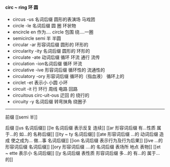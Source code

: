 #### circ ~ ring 环 圆
- circus  -us 名词后缀  圆形的表演场  马戏团
- circle  -le  名词后缀 圆 圈 环状物
- encircle en 作为....  circle 包围  绕....一圈
- semicircle semi 半 半圆
- circular -ar 形容词后缀 圆形的 环形的
- circularity -ity  名词后缀  圆形的 环形的
- circulate  -ate 动词后缀 循环 环流 通行  流传
- circulation -ion名词后缀  循环 环流 
- circulative -ive 形容词后缀 循环性的 流通性的
- circulatory -ory 形容词后缀 循环的（指血液） 循环上的
- circlet -et 表示小  小圆  小环
- circuit -it 行  环行 周线 电路 回路
- circuitous circ-uit-ous 迂回 的 绕行的
- circuity -y 名词后缀 转弯抹角 绕圈子


---
前缀
[[semi 半]]

后缀
[[us  名词后缀]]
[[le 名词后缀  表示反复 连续]]
[[ar 形容词后缀 有...性质 属于...的 如...的 名称后缀]]
[[ity  ~ ty 名词后缀]]
[[ate 形容词后缀  ...的 动词后缀 造成 使之成为... 做...事 名词后缀]]
[[ion  名词后缀 表示行为及行为后果]]
[[ive ...的 形容词后缀 名词后缀]]
[[ory 形容词后缀 ....的 名词后缀 表场所 地点 表物]]
[[et  ~ ette 表示小 名词后缀]]
[[y 名词后缀 表性质 形容词后缀 多...的  有...的 属于...的]]